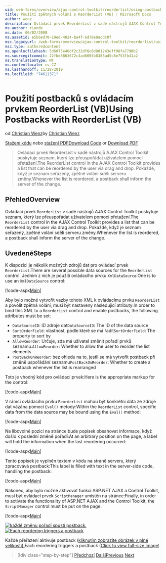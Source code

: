 ```yaml
---
uid: web-forms/overview/ajax-control-toolkit/reorderlist/using-postbacks-with-reorderlist-vb
title: Použití zpětných volání s ReorderList (VB) | Microsoft Docs
author: wenz
description: Ovládací prvek ReorderList v sadě nástrojů AJAX Control Toolkit poskytuje seznam, který lze přeuspořádat uživatelem pomocí přetažení. Pokaždé, když je přeobjednán seznam, a...
ms.author: riande
ms.date: 06/02/2008
ms.assetid: e5b6ed70-19ed-4024-ba4f-6d78e8acdc0f
msc.legacyurl: /web-forms/overview/ajax-control-toolkit/reorderlist/using-postbacks-with-reorderlist-vb
msc.type: authoredcontent
ms.openlocfilehash: 5d6075e40df2c32df6c0d801243eff98fa7790b2
ms.sourcegitcommit: 22fbd8863672c4ad6693b8388ad5c8e753fb41a2
ms.translationtype: MT
ms.contentlocale: cs-CZ
ms.lasthandoff: 11/28/2019
ms.locfileid: "74611371"
---
```

# <a name="using-postbacks-with-reorderlist-vb"></a><span data-ttu-id="ce04b-104">Použití postbacků s ovládacím prvkem ReorderList (VB)</span><span class="sxs-lookup"><span data-stu-id="ce04b-104">Using Postbacks with ReorderList (VB)</span></span>

<span data-ttu-id="ce04b-105">od [Christian Wenz](https://github.com/wenz)</span><span class="sxs-lookup"><span data-stu-id="ce04b-105">by [Christian Wenz](https://github.com/wenz)</span></span>

<span data-ttu-id="ce04b-106">[Stažení kódu](https://download.microsoft.com/download/9/3/f/93f8daea-bebd-4821-833b-95205389c7d0/ReorderList4.vb.zip) nebo [stažení PDF](https://download.microsoft.com/download/2/d/c/2dc10e34-6983-41d4-9c08-f78f5387d32b/reorderlist4VB.pdf)</span><span class="sxs-lookup"><span data-stu-id="ce04b-106">[Download Code](https://download.microsoft.com/download/9/3/f/93f8daea-bebd-4821-833b-95205389c7d0/ReorderList4.vb.zip) or [Download PDF](https://download.microsoft.com/download/2/d/c/2dc10e34-6983-41d4-9c08-f78f5387d32b/reorderlist4VB.pdf)</span></span>

> <span data-ttu-id="ce04b-107">Ovládací prvek ReorderList v sadě nástrojů AJAX Control Toolkit poskytuje seznam, který lze přeuspořádat uživatelem pomocí přetažení.</span><span class="sxs-lookup"><span data-stu-id="ce04b-107">The ReorderList control in the AJAX Control Toolkit provides a list that can be reordered by the user via drag and drop.</span></span> <span data-ttu-id="ce04b-108">Pokaždé, když je seznam seřazený, zpětné volání sdělí serveru změny.</span><span class="sxs-lookup"><span data-stu-id="ce04b-108">Whenever the list is reordered, a postback shall inform the server of the change.</span></span>

## <a name="overview"></a><span data-ttu-id="ce04b-109">Přehled</span><span class="sxs-lookup"><span data-stu-id="ce04b-109">Overview</span></span>

<span data-ttu-id="ce04b-110">Ovládací prvek `ReorderList` v sadě nástrojů AJAX Control Toolkit poskytuje seznam, který lze přeuspořádat uživatelem pomocí přetažení.</span><span class="sxs-lookup"><span data-stu-id="ce04b-110">The `ReorderList` control in the AJAX Control Toolkit provides a list that can be reordered by the user via drag and drop.</span></span> <span data-ttu-id="ce04b-111">Pokaždé, když je seznam seřazený, zpětné volání sdělí serveru změny.</span><span class="sxs-lookup"><span data-stu-id="ce04b-111">Whenever the list is reordered, a postback shall inform the server of the change.</span></span>

## <a name="steps"></a><span data-ttu-id="ce04b-112">Uvedené</span><span class="sxs-lookup"><span data-stu-id="ce04b-112">Steps</span></span>

<span data-ttu-id="ce04b-113">K dispozici je několik možných zdrojů dat pro ovládací prvek `ReorderList`.</span><span class="sxs-lookup"><span data-stu-id="ce04b-113">There are several possible data sources for the `ReorderList` control.</span></span> <span data-ttu-id="ce04b-114">Jedním z nich je použití ovládacího prvku `XmlDataSource`:</span><span class="sxs-lookup"><span data-stu-id="ce04b-114">One is to use an `XmlDataSource` control:</span></span>

[!code-aspx[Main](using-postbacks-with-reorderlist-vb/samples/sample1.aspx)]

<span data-ttu-id="ce04b-115">Aby bylo možné vytvořit vazby tohoto XML k ovládacímu prvku `ReorderList` a povolit zpětná volání, musí být nastaveny následující atributy:</span><span class="sxs-lookup"><span data-stu-id="ce04b-115">In order to bind this XML to a `ReorderList` control and enable postbacks, the following attributes must be set:</span></span>

- <span data-ttu-id="ce04b-116">`DataSourceID`: ID zdroje dat</span><span class="sxs-lookup"><span data-stu-id="ce04b-116">`DataSourceID`: The ID of the data source</span></span>
- <span data-ttu-id="ce04b-117">`SortOrderField`: vlastnost, podle které se má řadit</span><span class="sxs-lookup"><span data-stu-id="ce04b-117">`SortOrderField`: The property to sort by</span></span>
- <span data-ttu-id="ce04b-118">`AllowReorder`: Určuje, zda má uživatel změnit pořadí prvků seznamu.</span><span class="sxs-lookup"><span data-stu-id="ce04b-118">`AllowReorder`: Whether to allow the user to reorder the list elements</span></span>
- <span data-ttu-id="ce04b-119">`PostBackOnReorder`: bez ohledu na to, jestli se má vytvořit postback při změně uspořádání seznamu</span><span class="sxs-lookup"><span data-stu-id="ce04b-119">`PostBackOnReorder`: Whether to create a postback whenever the list is rearranged</span></span>

<span data-ttu-id="ce04b-120">Toto je vhodný kód pro ovládací prvek:</span><span class="sxs-lookup"><span data-stu-id="ce04b-120">Here is the appropriate markup for the control:</span></span>

[!code-aspx[Main](using-postbacks-with-reorderlist-vb/samples/sample2.aspx)]

<span data-ttu-id="ce04b-121">V rámci ovládacího prvku `ReorderList` mohou být konkrétní data ze zdroje dat vázána pomocí `Eval()` metody:</span><span class="sxs-lookup"><span data-stu-id="ce04b-121">Within the `ReorderList` control, specific data from the data source may be bound using the `Eval()` method:</span></span>

[!code-aspx[Main](using-postbacks-with-reorderlist-vb/samples/sample3.aspx)]

<span data-ttu-id="ce04b-122">Na libovolné pozici na stránce bude popisek obsahovat informace, když došlo k poslední změně pořadí:</span><span class="sxs-lookup"><span data-stu-id="ce04b-122">At an arbitrary position on the page, a label will hold the information when the last reordering occurred:</span></span>

[!code-aspx[Main](using-postbacks-with-reorderlist-vb/samples/sample4.aspx)]

<span data-ttu-id="ce04b-123">Tento popisek je vyplněn textem v kódu na straně serveru, který zpracovává postback:</span><span class="sxs-lookup"><span data-stu-id="ce04b-123">This label is filled with text in the server-side code, handling the postback:</span></span>

[!code-aspx[Main](using-postbacks-with-reorderlist-vb/samples/sample5.aspx)]

<span data-ttu-id="ce04b-124">Nakonec, aby bylo možné aktivovat funkci ASP.NET AJAX a Control Toolkit, musí být ovládací prvek `ScriptManager` umístěn na stránce:</span><span class="sxs-lookup"><span data-stu-id="ce04b-124">Finally, in order to activate the functionality of ASP.NET AJAX and the Control Toolkit, the `ScriptManager` control must be put on the page:</span></span>

[!code-aspx[Main](using-postbacks-with-reorderlist-vb/samples/sample6.aspx)]

<span data-ttu-id="ce04b-125">[![každé změnu pořadí spustí postback.](using-postbacks-with-reorderlist-vb/_static/image2.png)](using-postbacks-with-reorderlist-vb/_static/image1.png)</span><span class="sxs-lookup"><span data-stu-id="ce04b-125">[![Each reordering triggers a postback](using-postbacks-with-reorderlist-vb/_static/image2.png)](using-postbacks-with-reorderlist-vb/_static/image1.png)</span></span>

<span data-ttu-id="ce04b-126">Každé přeřazení aktivuje postback ([kliknutím zobrazíte obrázek v plné velikosti).](using-postbacks-with-reorderlist-vb/_static/image3.png)</span><span class="sxs-lookup"><span data-stu-id="ce04b-126">Each reordering triggers a postback ([Click to view full-size image](using-postbacks-with-reorderlist-vb/_static/image3.png))</span></span>

> [!div class="step-by-step"]
> <span data-ttu-id="ce04b-127">[Předchozí](drag-and-drop-via-reorderlist-cs.md)
> [Další](drag-and-drop-via-reorderlist-vb.md)</span><span class="sxs-lookup"><span data-stu-id="ce04b-127">[Previous](drag-and-drop-via-reorderlist-cs.md)
[Next](drag-and-drop-via-reorderlist-vb.md)</span></span>
